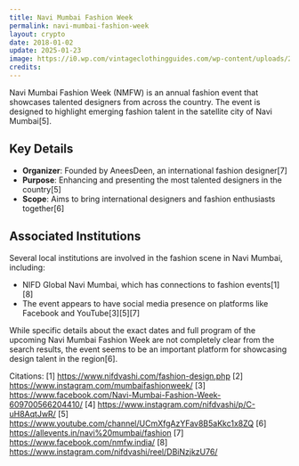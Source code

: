 ```yaml
---
title: Navi Mumbai Fashion Week
permalink: navi-mumbai-fashion-week
layout: crypto
date: 2018-01-02
update: 2025-01-23
image: https://i0.wp.com/vintageclothingguides.com/wp-content/uploads/2024/09/mumbai_fashion_week_highlights-1.jpg?fit=1018%2C575&ssl=1
credits:
---
```


Navi Mumbai Fashion Week (NMFW) is an annual fashion event that showcases talented designers from across the country. The event is designed to highlight emerging fashion talent in the satellite city of Navi Mumbai[5].

## Key Details
- **Organizer**: Founded by AneesDeen, an international fashion designer[7]
- **Purpose**: Enhancing and presenting the most talented designers in the country[5]
- **Scope**: Aims to bring international designers and fashion enthusiasts together[6]

## Associated Institutions
Several local institutions are involved in the fashion scene in Navi Mumbai, including:
- NIFD Global Navi Mumbai, which has connections to fashion events[1][8]
- The event appears to have social media presence on platforms like Facebook and YouTube[3][5][7]

While specific details about the exact dates and full program of the upcoming Navi Mumbai Fashion Week are not completely clear from the search results, the event seems to be an important platform for showcasing design talent in the region[6].

Citations:
[1] https://www.nifdvashi.com/fashion-design.php
[2] https://www.instagram.com/mumbaifashionweek/
[3] https://www.facebook.com/Navi-Mumbai-Fashion-Week-609700566204410/
[4] https://www.instagram.com/nifdvashi/p/C-uH8AqtJwR/
[5] https://www.youtube.com/channel/UCmXfgAzYFav8B5aKkc1x8ZQ
[6] https://allevents.in/navi%20mumbai/fashion
[7] https://www.facebook.com/nmfw.india/
[8] https://www.instagram.com/nifdvashi/reel/DBiNzjkzU76/
